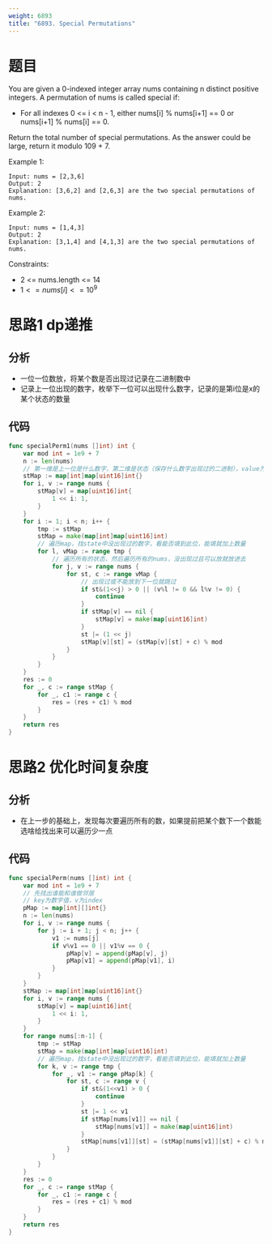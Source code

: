 ```yaml
---
weight: 6893
title: "6893. Special Permutations"
---
```


# 题目

You are given a 0-indexed integer array nums containing n distinct positive integers. A permutation of nums is called special if:

- For all indexes 0 <= i < n - 1, either nums[i] % nums[i+1] == 0 or nums[i+1] % nums[i] == 0.

Return the total number of special permutations. As the answer could be large, return it modulo 109 + 7.

Example 1:

```
Input: nums = [2,3,6]
Output: 2
Explanation: [3,6,2] and [2,6,3] are the two special permutations of nums.
```

Example 2:

```
Input: nums = [1,4,3]
Output: 2
Explanation: [3,1,4] and [4,1,3] are the two special permutations of nums.
```

Constraints:

- 2 <= nums.length <= 14
- $1 <= nums[i] <= 10^9$

# 思路1 dp递推

## 分析

- 一位一位数放，将某个数是否出现过记录在二进制数中
- 记录上一位出现的数字，枚举下一位可以出现什么数字，记录的是第i位是x的某个状态的数量

## 代码

```go
func specialPerm1(nums []int) int {
	var mod int = 1e9 + 7
	n := len(nums)
	// 第一维是上一位是什么数字，第二维是状态（保存什么数字出现过的二进制），value为数量
	stMap := map[int]map[uint16]int{}
	for i, v := range nums {
		stMap[v] = map[uint16]int{
			1 << i: 1,
		}
	}
	for i := 1; i < n; i++ {
		tmp := stMap
		stMap = make(map[int]map[uint16]int)
		// 遍历map，找state中没出现过的数字，看能否填到此位，能填就加上数量
		for l, vMap := range tmp {
			// 遍历所有的状态，然后遍历所有的nums，没出现过且可以放就放进去
			for j, v := range nums {
				for st, c := range vMap {
					// 出现过或不能放到下一位就跳过
					if st&(1<<j) > 0 || (v%l != 0 && l%v != 0) {
						continue
					}
					if stMap[v] == nil {
						stMap[v] = make(map[uint16]int)
					}
					st |= (1 << j)
					stMap[v][st] = (stMap[v][st] + c) % mod
				}
			}
		}
	}
	res := 0
	for _, c := range stMap {
		for _, c1 := range c {
			res = (res + c1) % mod
		}
	}
	return res
}
```

# 思路2 优化时间复杂度

## 分析

- 在上一步的基础上，发现每次要遍历所有的数，如果提前把某个数下一个数能选啥给找出来可以遍历少一点

## 代码

```go
func specialPerm(nums []int) int {
	var mod int = 1e9 + 7
	// 先找出谁能和谁做邻居
	// key为数字值，v为index
	pMap := map[int][]int{}
	n := len(nums)
	for i, v := range nums {
		for j := i + 1; j < n; j++ {
			v1 := nums[j]
			if v%v1 == 0 || v1%v == 0 {
				pMap[v] = append(pMap[v], j)
				pMap[v1] = append(pMap[v1], i)
			}
		}
	}
	stMap := map[int]map[uint16]int{}
	for i, v := range nums {
		stMap[v] = map[uint16]int{
			1 << i: 1,
		}
	}
	for range nums[:n-1] {
		tmp := stMap
		stMap = make(map[int]map[uint16]int)
		// 遍历map，找state中没出现过的数字，看能否填到此位，能填就加上数量
		for k, v := range tmp {
			for _, v1 := range pMap[k] {
				for st, c := range v {
					if st&(1<<v1) > 0 {
						continue
					}
					st |= 1 << v1
					if stMap[nums[v1]] == nil {
						stMap[nums[v1]] = make(map[uint16]int)
					}
					stMap[nums[v1]][st] = (stMap[nums[v1]][st] + c) % mod
				}
			}
		}
	}
	res := 0
	for _, c := range stMap {
		for _, c1 := range c {
			res = (res + c1) % mod
		}
	}
	return res
}
```
